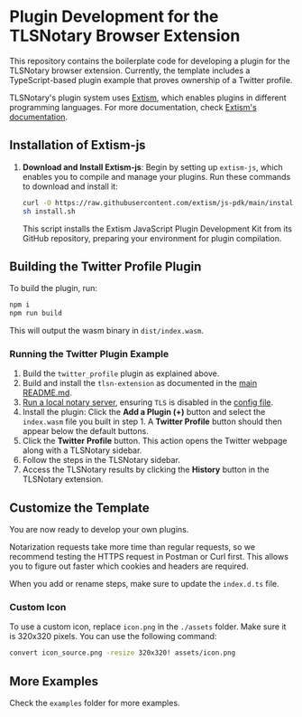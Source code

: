 # Plugin Development for the TLSNotary Browser Extension

This repository contains the boilerplate code for developing a plugin for the TLSNotary browser extension. Currently, the template includes a TypeScript-based plugin example that proves ownership of a Twitter profile.

TLSNotary's plugin system uses [Extism](https://github.com/extism), which enables plugins in different programming languages. For more documentation, check [Extism's documentation](https://github.com/extism/js-pdk).

## Installation of Extism-js

1. **Download and Install Extism-js**: Begin by setting up `extism-js`, which enables you to compile and manage your plugins. Run these commands to download and install it:

   ```sh
   curl -O https://raw.githubusercontent.com/extism/js-pdk/main/install.sh
   sh install.sh
   ```

   This script installs the Extism JavaScript Plugin Development Kit from its GitHub repository, preparing your environment for plugin compilation.

## Building the Twitter Profile Plugin

To build the plugin, run:

```sh
npm i
npm run build
```

This will output the wasm binary in `dist/index.wasm`.

### Running the Twitter Plugin Example

1. Build the `twitter_profile` plugin as explained above.
2. Build and install the `tlsn-extension` as documented in the [main README.md](https://github.com/tlsnotary/tlsn/blob/main/README.md).
3. [Run a local notary server](https://github.com/tlsnotary/tlsn/blob/main/notary/server/README.md), ensuring `TLS` is disabled in the [config file](https://github.com/tlsnotary/tlsn/blob/main/notary/server/config/config.yaml#L18).
4. Install the plugin: Click the **Add a Plugin (+)** button and select the `index.wasm` file you built in step 1. A **Twitter Profile** button should then appear below the default buttons.
5. Click the **Twitter Profile** button. This action opens the Twitter webpage along with a TLSNotary sidebar.
6. Follow the steps in the TLSNotary sidebar.
7. Access the TLSNotary results by clicking the **History** button in the TLSNotary extension.

## Customize the Template

You are now ready to develop your own plugins.

Notarization requests take more time than regular requests, so we recommend testing the HTTPS request in Postman or Curl first. This allows you to figure out faster which cookies and headers are required.

When you add or rename steps, make sure to update the `index.d.ts` file.

### Custom Icon

To use a custom icon, replace `icon.png` in the `./assets` folder. Make sure it is 320x320 pixels. You can use the following command:

```sh
convert icon_source.png -resize 320x320! assets/icon.png
```

## More Examples

Check the `examples` folder for more examples.
